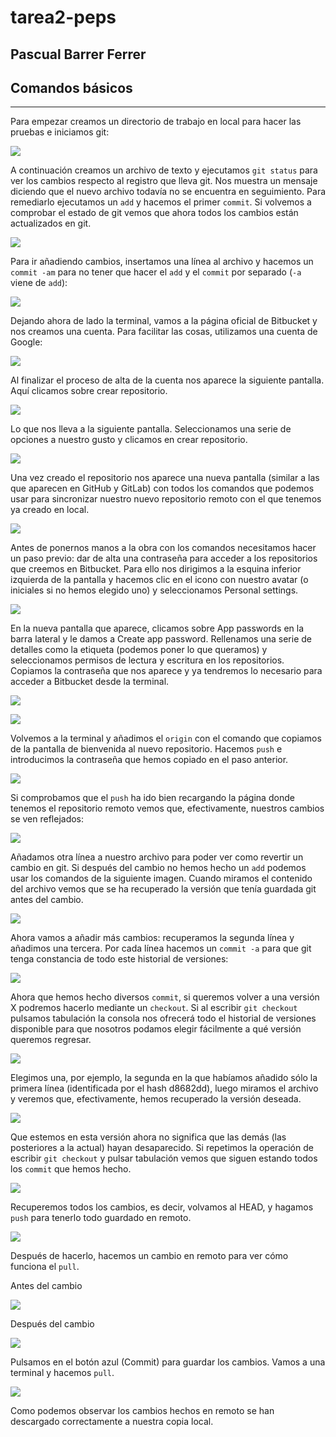# tarea2-peps

## Pascual Barrer Ferrer

## Comandos básicos
---

Para empezar creamos un directorio de trabajo en local para hacer las pruebas e iniciamos git:

![](Capturas/1_Creación_carpeta_y_git_init.png)

A continuación creamos un archivo de texto y ejecutamos `git status` para ver los cambios respecto al registro que lleva git. Nos muestra un mensaje diciendo que el nuevo archivo todavía no se encuentra en seguimiento. Para remediarlo ejecutamos un `add` y hacemos el primer `commit`. Si volvemos a comprobar el estado de git vemos que ahora todos los cambios están actualizados en git.

![](Capturas/2_Creación_archivo_con_contenido.png)

Para ir añadiendo cambios, insertamos una línea al archivo y hacemos un `commit -am` para no tener que hacer el `add` y el `commit` por separado (`-a` viene de `add`):

![](Capturas/3_Otra_línea_al_archivo.png)

Dejando ahora de lado la terminal, vamos a la página oficial de Bitbucket y nos creamos una cuenta. Para facilitar las cosas, utilizamos una cuenta de Google:

![](Capturas/4_Creación_cuenta_Bitbucket.png)

Al finalizar el proceso de alta de la cuenta nos aparece la siguiente pantalla. Aquí clicamos sobre crear repositorio.

![](Capturas/5_Creación_repo_Bitbucket.png)

Lo que nos lleva a la siguiente pantalla. Seleccionamos una serie de opciones a nuestro gusto y clicamos en crear repositorio.

![](Capturas/6_Creación_repo_Bitbucket_2.png)

Una vez creado el repositorio nos aparece una nueva pantalla (similar a las que aparecen en GitHub y GitLab) con todos los comandos que podemos usar para sincronizar nuestro nuevo repositorio remoto con el que tenemos ya creado en local.

![](Capturas/7_Comandos_para_origin.png)

Antes de ponernos manos a la obra con los comandos necesitamos hacer un paso previo: dar de alta una contraseña para acceder a los repositorios que creemos en Bitbucket. Para ello nos dirigimos a la esquina inferior izquierda de la pantalla y hacemos clic en el icono con nuestro avatar (o iniciales si no hemos elegido uno) y seleccionamos Personal settings.

![](Capturas/8_Personal_settings.png)

En la nueva pantalla que aparece, clicamos sobre App passwords en la barra lateral y le damos a Create app password. Rellenamos una serie de detalles como la etiqueta (podemos poner lo que queramos) y seleccionamos permisos de lectura y escritura en los repositorios. Copiamos la contraseña que nos aparece y ya tendremos lo necesario para acceder a Bitbucket desde la terminal.

![](Capturas/8b_Crear_pass.png)

![](Capturas/9_Crear_pass.png)

Volvemos a la terminal y añadimos el `origin` con el comando que copiamos de la pantalla de bienvenida al nuevo repositorio. Hacemos `push` e introducimos la contraseña que hemos copiado en el paso anterior.

![](Capturas/10_origin_y_push.png)

Si comprobamos que el `push` ha ido bien recargando la página donde tenemos el repositorio remoto vemos que, efectivamente, nuestros cambios se ven reflejados:

![](Capturas/11_Repo_bitbucket.png)

Añadamos otra línea a nuestro archivo para poder ver como revertir un cambio en git. Si después del cambio no hemos hecho un `add` podemos usar los comandos de la siguiente imagen. Cuando miramos el contenido del archivo vemos que se ha recuperado la versión que tenía guardada git antes del cambio.

![](Capturas/12_Nueva_línea_y_reset.png)

Ahora vamos a añadir más cambios: recuperamos la segunda línea y añadimos una tercera. Por cada línea hacemos un `commit -a` para que git tenga constancia de todo este historial de versiones:

![](Capturas/13_Nuevas_líneas_y_commit.png)

Ahora que hemos hecho diversos `commit`, si queremos volver a una versión X podremos hacerlo mediante un `checkout`. Si al escribir `git checkout` pulsamos tabulación la consola nos ofrecerá todo el historial de versiones disponible para que nosotros podamos elegir fácilmente a qué versión queremos regresar.

![](Capturas/14_Resets_posibles.png)

Elegimos una, por ejemplo, la segunda en la que habíamos añadido sólo la primera línea (identificada por el hash d8682dd), luego miramos el archivo y veremos que, efectivamente, hemos recuperado la versión deseada.

![](Capturas/15_Checkout_realizado.png)

Que estemos en esta versión ahora no significa que las demás (las posteriores a la actual) hayan desaparecido. Si repetimos la operación de escribir `git checkout` y pulsar tabulación vemos que siguen estando todos los `commit` que hemos hecho.

![](Capturas/16_Checkouts_posibles.png)

Recuperemos todos los cambios, es decir, volvamos al HEAD, y hagamos `push` para tenerlo todo guardado en remoto.

![](Capturas/17_Volviendo_HEAD_y_push.png)

Después de hacerlo, hacemos un cambio en remoto para ver cómo funciona el `pull`.

Antes del cambio

![](Capturas/18_archivo_remoto_sin_tocar.png)

Después del cambio

![](Capturas/19_archivo_remoto_cambiado.png)

Pulsamos en el botón azul (Commit) para guardar los cambios. Vamos a una terminal y hacemos `pull`.

![](Capturas/20_pull.png)

Como podemos observar los cambios hechos en remoto se han descargado correctamente a nuestra copia local.
